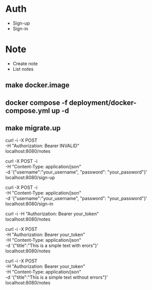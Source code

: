 # Auth
- Sign-up
- Sign-in

# Note
- Create note
- List notes

## make docker.image 

## docker compose -f deployment/docker-compose.yml up -d

## make migrate.up

curl -i -X POST \
-H "Authorization: Bearer INVALID" \
localhost:8080/notes

curl -X POST -i \
-H "Content-Type: application/json" \
-d '{"username":"your_username", "password": "your_password"}' \
localhost:8080/sign-up

curl -X POST -i \
-H "Content-Type: application/json" \
-d '{"username":"your_username", "password": "your_password"}' \
localhost:8080/sign-in

curl -i -H "Authorization: Bearer your_token" \
localhost:8080/notes

curl -i -X POST \
-H "Authorization: Bearer your_token" \
-H "Content-Type: application/json" \
-d '{"title":"This is a smple text with erors"}' \
localhost:8080/notes

curl -i -X POST \
-H "Authorization: Bearer your_token" \
-H "Content-Type: application/json" \
-d '{"title":"This is a simple text without errors"}' \
localhost:8080/notes

